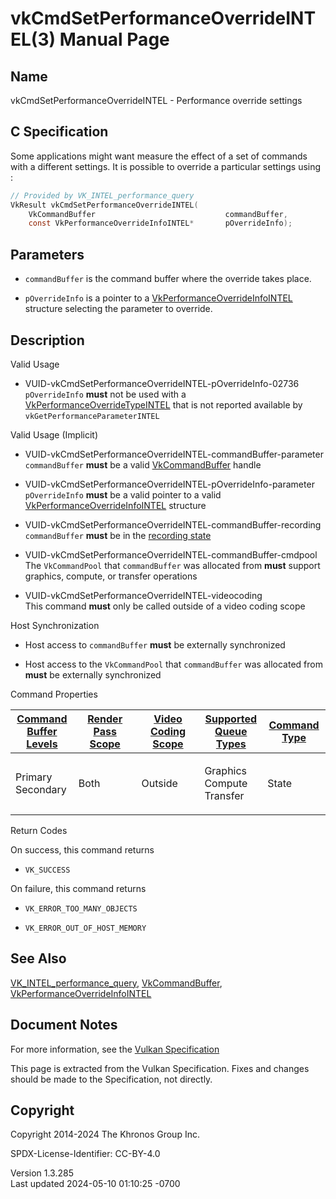 # vkCmdSetPerformanceOverrideINTEL(3) Manual Page

## Name

vkCmdSetPerformanceOverrideINTEL - Performance override settings



## <a href="#_c_specification" class="anchor"></a>C Specification

Some applications might want measure the effect of a set of commands
with a different settings. It is possible to override a particular
settings using :

``` c
// Provided by VK_INTEL_performance_query
VkResult vkCmdSetPerformanceOverrideINTEL(
    VkCommandBuffer                             commandBuffer,
    const VkPerformanceOverrideInfoINTEL*       pOverrideInfo);
```

## <a href="#_parameters" class="anchor"></a>Parameters

- `commandBuffer` is the command buffer where the override takes place.

- `pOverrideInfo` is a pointer to a
  [VkPerformanceOverrideInfoINTEL](https://registry.khronos.org/vulkan/specs/1.3-extensions/man/html/VkPerformanceOverrideInfoINTEL.html)
  structure selecting the parameter to override.

## <a href="#_description" class="anchor"></a>Description

Valid Usage

- <a href="#VUID-vkCmdSetPerformanceOverrideINTEL-pOverrideInfo-02736"
  id="VUID-vkCmdSetPerformanceOverrideINTEL-pOverrideInfo-02736"></a>
  VUID-vkCmdSetPerformanceOverrideINTEL-pOverrideInfo-02736  
  `pOverrideInfo` **must** not be used with a
  [VkPerformanceOverrideTypeINTEL](https://registry.khronos.org/vulkan/specs/1.3-extensions/man/html/VkPerformanceOverrideTypeINTEL.html)
  that is not reported available by `vkGetPerformanceParameterINTEL`

Valid Usage (Implicit)

- <a href="#VUID-vkCmdSetPerformanceOverrideINTEL-commandBuffer-parameter"
  id="VUID-vkCmdSetPerformanceOverrideINTEL-commandBuffer-parameter"></a>
  VUID-vkCmdSetPerformanceOverrideINTEL-commandBuffer-parameter  
  `commandBuffer` **must** be a valid
  [VkCommandBuffer](https://registry.khronos.org/vulkan/specs/1.3-extensions/man/html/VkCommandBuffer.html) handle

- <a href="#VUID-vkCmdSetPerformanceOverrideINTEL-pOverrideInfo-parameter"
  id="VUID-vkCmdSetPerformanceOverrideINTEL-pOverrideInfo-parameter"></a>
  VUID-vkCmdSetPerformanceOverrideINTEL-pOverrideInfo-parameter  
  `pOverrideInfo` **must** be a valid pointer to a valid
  [VkPerformanceOverrideInfoINTEL](https://registry.khronos.org/vulkan/specs/1.3-extensions/man/html/VkPerformanceOverrideInfoINTEL.html)
  structure

- <a href="#VUID-vkCmdSetPerformanceOverrideINTEL-commandBuffer-recording"
  id="VUID-vkCmdSetPerformanceOverrideINTEL-commandBuffer-recording"></a>
  VUID-vkCmdSetPerformanceOverrideINTEL-commandBuffer-recording  
  `commandBuffer` **must** be in the [recording
  state](#commandbuffers-lifecycle)

- <a href="#VUID-vkCmdSetPerformanceOverrideINTEL-commandBuffer-cmdpool"
  id="VUID-vkCmdSetPerformanceOverrideINTEL-commandBuffer-cmdpool"></a>
  VUID-vkCmdSetPerformanceOverrideINTEL-commandBuffer-cmdpool  
  The `VkCommandPool` that `commandBuffer` was allocated from **must**
  support graphics, compute, or transfer operations

- <a href="#VUID-vkCmdSetPerformanceOverrideINTEL-videocoding"
  id="VUID-vkCmdSetPerformanceOverrideINTEL-videocoding"></a>
  VUID-vkCmdSetPerformanceOverrideINTEL-videocoding  
  This command **must** only be called outside of a video coding scope

Host Synchronization

- Host access to `commandBuffer` **must** be externally synchronized

- Host access to the `VkCommandPool` that `commandBuffer` was allocated
  from **must** be externally synchronized

Command Properties

<table class="tableblock frame-all grid-all stretch">
<colgroup>
<col style="width: 20%" />
<col style="width: 20%" />
<col style="width: 20%" />
<col style="width: 20%" />
<col style="width: 20%" />
</colgroup>
<thead>
<tr class="header">
<th class="tableblock halign-left valign-top"><a
href="#VkCommandBufferLevel">Command Buffer Levels</a></th>
<th class="tableblock halign-left valign-top"><a
href="#vkCmdBeginRenderPass">Render Pass Scope</a></th>
<th class="tableblock halign-left valign-top"><a
href="#vkCmdBeginVideoCodingKHR">Video Coding Scope</a></th>
<th class="tableblock halign-left valign-top"><a
href="#VkQueueFlagBits">Supported Queue Types</a></th>
<th class="tableblock halign-left valign-top"><a
href="#fundamentals-queueoperation-command-types">Command Type</a></th>
</tr>
</thead>
<tbody>
<tr class="odd">
<td class="tableblock halign-left valign-top"><p>Primary<br />
Secondary</p></td>
<td class="tableblock halign-left valign-top"><p>Both</p></td>
<td class="tableblock halign-left valign-top"><p>Outside</p></td>
<td class="tableblock halign-left valign-top"><p>Graphics<br />
Compute<br />
Transfer</p></td>
<td class="tableblock halign-left valign-top"><p>State</p></td>
</tr>
</tbody>
</table>

Return Codes

On success, this command returns  
- `VK_SUCCESS`

On failure, this command returns  
- `VK_ERROR_TOO_MANY_OBJECTS`

- `VK_ERROR_OUT_OF_HOST_MEMORY`

## <a href="#_see_also" class="anchor"></a>See Also

[VK_INTEL_performance_query](https://registry.khronos.org/vulkan/specs/1.3-extensions/man/html/VK_INTEL_performance_query.html),
[VkCommandBuffer](https://registry.khronos.org/vulkan/specs/1.3-extensions/man/html/VkCommandBuffer.html),
[VkPerformanceOverrideInfoINTEL](https://registry.khronos.org/vulkan/specs/1.3-extensions/man/html/VkPerformanceOverrideInfoINTEL.html)

## <a href="#_document_notes" class="anchor"></a>Document Notes

For more information, see the <a
href="https://registry.khronos.org/vulkan/specs/1.3-extensions/html/vkspec.html#vkCmdSetPerformanceOverrideINTEL"
target="_blank" rel="noopener">Vulkan Specification</a>

This page is extracted from the Vulkan Specification. Fixes and changes
should be made to the Specification, not directly.

## <a href="#_copyright" class="anchor"></a>Copyright

Copyright 2014-2024 The Khronos Group Inc.

SPDX-License-Identifier: CC-BY-4.0

Version 1.3.285  
Last updated 2024-05-10 01:10:25 -0700
